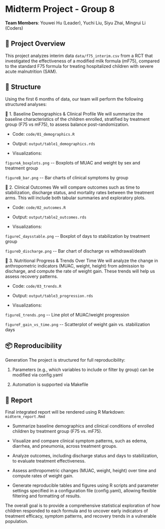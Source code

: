 # Midterm Project - Group 8

**Team Members**: Youwei Hu (Leader), Yuchi Liu, Siyu Zhai, Mingrui Li (Coders) 

## 👀 Project Overview

This project analyzes interim data `data/f75_interim.csv` from a RCT that investigated the effectiveness of a modified milk formula (mF75), compared to the standard F75 formula for treating hospitalized children with severe acute malnutrition (SAM).

## 📝 Structure

Using the first 6 months of data, our team will perform the following structured analyses:

🔹 1. Baseline Demographics & Clinical Profile We will summarize the baseline characteristics of the children enrolled, stratified by treatment group (F75 vs mF75), to assess balance post-randomization.

-   Code: `code/01_demographics.R`

-   Output: `output/table1_demographics.rds`

-   Visualizations:

`figureA_boxplots.png` -- Boxplots of MUAC and weight by sex and treatment group

`figureB_bar.png` -- Bar charts of clinical symptoms by group

🔹 2. Clinical Outcomes We will compare outcomes such as time to stabilization, discharge status, and mortality rates between the treatment arms. This will include both tabular summaries and exploratory plots.

-   Code: `code/02_outcomes.R`

-   Output: `output/table2_outcomes.rds`

-   Visualizations:

`figureC_daysstable.png` -- Boxplot of days to stabilization by treatment group

`figureD_discharge.png` -- Bar chart of discharge vs withdrawal/death

🔹 3. Nutritional Progress & Trends Over Time We will analyze the change in anthropometric indicators (MUAC, weight, height) from admission to discharge, and compute the rate of weight gain. These trends will help us assess recovery patterns.

-   Code: `code/03_trends.R`

-   Output: `output/table3_progression.rds`

-   Visualizations:

`figureE_trends.png` -- Line plot of MUAC/weight progression

`figureF_gain_vs_time.png` -- Scatterplot of weight gain vs. stabilization days

## 📦 Reproducibility  

Generation The project is structured for full reproducibility:

1.  Parameters (e.g., which variables to include or filter by group) can be modified via config.yaml

2.  Automation is supported via Makefile

## 📜 Report
Final integrated report will be rendered using R Markdown: `midterm_report.Rmd` 

- Summarize baseline demographics and clinical conditions of enrolled children by treatment group (F75 vs. mF75).

-   Visualize and compare clinical symptom patterns, such as edema, diarrhea, and pneumonia, across treatment groups.

-   Analyze outcomes, including discharge status and days to stabilization, to evaluate treatment effectiveness.

-   Assess anthropometric changes (MUAC, weight, height) over time and compute rates of weight gain.

-   Generate reproducible tables and figures using R scripts and parameter settings specified in a configuration file (config.yaml), allowing flexible filtering and formatting of results.

The overall goal is to provide a comprehensive statistical exploration of how children responded to each formula and to uncover early indicators of treatment efficacy, symptom patterns, and recovery trends in a vulnerable population.
